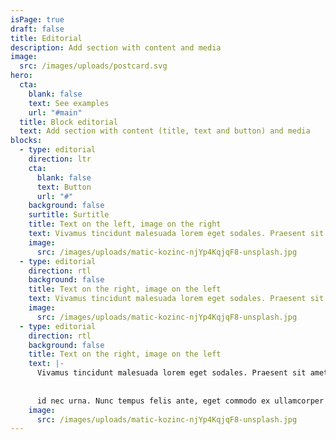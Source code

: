 ```yaml
---
isPage: true
draft: false
title: Editorial
description: Add section with content and media
image:
  src: /images/uploads/postcard.svg
hero:
  cta:
    blank: false
    text: See examples
    url: "#main"
  title: Block editorial
  text: Add section with content (title, text and button) and media
blocks:
  - type: editorial
    direction: ltr
    cta:
      blank: false
      text: Button
      url: "#"
    background: false
    surtitle: Surtitle
    title: Text on the left, image on the right
    text: Vivamus tincidunt malesuada lorem eget sodales. Praesent sit amet risus augue. Aliquam gravida posuere lectus ut volutpat. Quisque sed tortor vel tortor tincidunt tristique id nec urna. Nunc tempus     felis ante, eget commodo ex ullamcorper eu. Cras vel tincidunt urna. Aliquam tempor tincidunt augue, in iaculis neque consectetur et.
    image:
      src: /images/uploads/matic-kozinc-njYp4KqjqF8-unsplash.jpg
  - type: editorial
    direction: rtl
    background: false
    title: Text on the right, image on the left
    text: Vivamus tincidunt malesuada lorem eget sodales. Praesent sit amet risus augue. Aliquam gravida posuere lectus ut volutpat. Quisque sed tortor vel tortor tincidunt tristique id nec urna. Nunc tempus     felis ante, eget commodo ex ullamcorper eu. Cras vel tincidunt urna. Aliquam tempor tincidunt augue, in iaculis neque consectetur et.
    image:
      src: /images/uploads/matic-kozinc-njYp4KqjqF8-unsplash.jpg
  - type: editorial
    direction: rtl
    background: false
    title: Text on the right, image on the left
    text: |-
      Vivamus tincidunt malesuada lorem eget sodales. Praesent sit amet risus augue. Aliquam gravida posuere lectus ut volutpat. Quisque sed tortor vel tortor tincidunt tristique 
    
      
      id nec urna. Nunc tempus felis ante, eget commodo ex ullamcorper eu. Cras vel tincidunt urna. Aliquam tempor tincidunt augue, in iaculis neque consectetur et.
    image:
      src: /images/uploads/matic-kozinc-njYp4KqjqF8-unsplash.jpg
---
```

